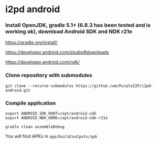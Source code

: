 # i2pd android

### Install OpenJDK, gradle 5.1+ (6.8.3 has been tested and is working ok), download Android SDK and NDK r21e
https://gradle.org/install/

https://developer.android.com/studio#downloads

https://developer.android.com/ndk/

### Clone repository with submodules
    git clone --recurse-submodules https://github.com/PurpleI2P/i2pd-android.git

### Compile application
    export ANDROID_SDK_ROOT=/opt/android-sdk
    export ANDROID_NDK_HOME=/opt/android-ndk-r21e
    
    gradle clean assembleDebug

You will find APKs in `app/build/outputs/apk`
